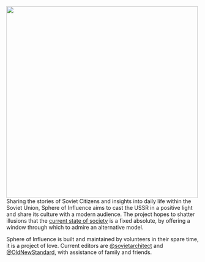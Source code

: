 <a href="https://sphere-of-influence.github.io/"><img src="https://sphere-of-influence.github.io/social-image.png" align="left" width="500" /></a>

Sharing the stories of Soviet Citizens and insights into daily life within the Soviet Union, Sphere of Influence aims to cast the USSR in a positive light and share its culture with a modern audience. The project hopes to shatter illusions that the [current state of society](https://en.wikipedia.org/wiki/Criticism_of_capitalism) is a fixed absolute, by offering a window through which to admire an alternative model.

Sphere of Influence is built and maintained by volunteers in their spare time, it is a project of love. Current editors are [@sovietarchitect](//twitter.com/sovietarchitect) and [@OldNewStandard](//twitter.com/OldNewStandard), with assistance of family and friends.

<!--
**sphere-of-influence/sphere-of-influence** is a ✨ _special_ ✨ repository because its `README.md` (this file) appears on your GitHub profile.

Here are some ideas to get you started:

- 🔭 I’m currently working on ...
- 🌱 I’m currently learning ...
- 👯 I’m looking to collaborate on ...
- 🤔 I’m looking for help with ...
- 💬 Ask me about ...
- 📫 How to reach me: ...
- 😄 Pronouns: ...
- ⚡ Fun fact: ...
-->
